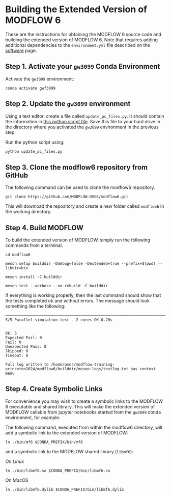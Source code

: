 # Building the Extended Version of MODFLOW 6

These are the instructions for obtaining the MODFLOW 6 source code and building the extended version of MODFLOW 6. Note that requires adding additional dependencies to the `environment.yml` file described on the [software](./SOFTWARE.md) page.

## Step 1. Activate your `gw3099` Conda Environment

Activate the `gw3099` environment:

```
conda activate gwf3099
```

## Step 2. Update the `gw3099` environment

Using a text editor, create a file called `update_pc_files.py`. It should contain the information in [this python script file](.scripts/update_pc_files.py). Save this file to your hard drive in the directory where you activated the `gw3099` environment in the previous step.

Run the python script using:

```python
python update_pc_files.py
```


## Step 3. Clone the modflow6 repository from GitHub
The following command can be used to clone the modflow6 repository.

```
git clone https://github.com/MODFLOW-USGS/modflow6.git
```

This will download the repository and create a new folder called `modflow6` in the working directory.

## Step 4. Build MODFLOW

To build the extended version of MODFLOW, simply run the following commands from a terminal.

```
cd modflow6
```

```
meson setup builddir -Ddebug=false -Dextended=true --prefix=$(pwd) --libdir=bin
```

```
meson install -C builddir
```

```
meson test --verbose --no-rebuild -C builddir
```

If everything is working properly, then the last command should show that the tests completed ok and without errors. The message should look something like the following:

```
――――――――――――――――――――――――――――――――――――――――――――――――――――――――――――――――――――――――――――――――――――――――――――――――――――――――――――――――――――――
5/5 Parallel simulation test - 2 cores OK 0.20s
 
 
Ok: 5
Expected Fail: 0
Fail: 0
Unexpected Pass: 0
Skipped: 0
Timeout: 0
 
Full log written to /home/user/modflow-training-princeton2024/modflow6/builddir/meson-logs/testlog.txt has context menu
```

## Step 4. Create Symbolic Links
For convenience you may wish to create a symbolic links to the MODFLOW 6 executable and shared library. This will make the extended version of MODFLOW callable from jupyter notebooks started from the `gw3099` conda environment, for example.

The following command, executed from within the modflow6 directory, will add a symbolic link to the extended version of MODFLOW:

```
ln ./bin/mf6 $CONDA_PREFIX/bin/mf6
```

and a symbolic link to the MODFLOW shared library (`libmf6`):

_On Linux_

```
ln ./bin/libmf6.so $CONDA_PREFIX/bin/libmf6.so
```

_On MacOS_

```
ln ./bin/libmf6.dylib $CONDA_PREFIX/bin/libmf6.dylib
```

